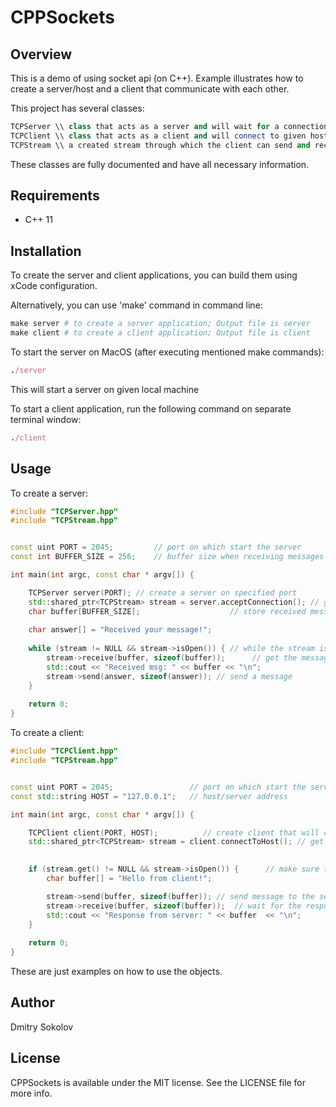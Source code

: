# CPPSockets

## Overview

This is a demo of using socket api (on C++). Example illustrates how to create a server/host and a client that communicate with each other.

This project has several classes:

```C++
TCPServer \\ class that acts as a server and will wait for a connection.
TCPClient \\ class that acts as a client and will connect to given host/server.
TCPStream \\ a created stream through which the client can send and receive messages.
```

These classes are fully documented and have all necessary information.


## Requirements

* C++ 11

## Installation

To create the server and client applications, you can build them using xCode configuration.

Alternatively, you can use 'make' command in command line:

```ruby
make server # to create a server application; Output file is server
make client # to create a client application; Output file is client
```

To start the server on MacOS (after executing mentioned make commands):
```ruby
./server
```
This will start a server on given local machine

To start a client application, run the following command on separate terminal window:
```ruby
./client
```

## Usage

To create a server:

```C++
#include "TCPServer.hpp"
#include "TCPStream.hpp"


const uint PORT = 2045;         // port on which start the server
const int BUFFER_SIZE = 256;    // buffer size when receiving messages

int main(int argc, const char * argv[]) {

    TCPServer server(PORT); // create a server on specified port
    std::shared_ptr<TCPStream> stream = server.acceptConnection(); // get the stream
    char buffer[BUFFER_SIZE];                    // store received messages
    
    char answer[] = "Received your message!";
    
    while (stream != NULL && stream->isOpen()) { // while the stream is open
        stream->receive(buffer, sizeof(buffer));      // get the message
        std::cout << "Received msg: " << buffer << "\n";
        stream->send(answer, sizeof(answer)); // send a message
    }
    
    return 0;
}

```

To create a client:

```C++
#include "TCPClient.hpp"
#include "TCPStream.hpp"


const uint PORT = 2045;                 // port on which start the server
const std::string HOST = "127.0.0.1";   // host/server address

int main(int argc, const char * argv[]) {

    TCPClient client(PORT, HOST);          // create client that will connect to given host:port
    std::shared_ptr<TCPStream> stream = client.connectToHost(); // get the stream

    
    if (stream.get() != NULL && stream->isOpen()) {      // make sure the stream is open
        char buffer[] = "Hello from client!";

        stream->send(buffer, sizeof(buffer)); // send message to the server
        stream->receive(buffer, sizeof(buffer));  // wait for the response
        std::cout << "Response from server: " << buffer  << "\n";
    }   
    
    return 0;
}

```

These are just examples on how to use the objects.

## Author

Dmitry Sokolov

## License

CPPSockets is available under the MIT license. See the LICENSE file for more info.
